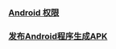 ### [Android 权限](https://github.com/ningbaoqi/AndroidSecurityAndRelease/blob/master/README-PERMISSION.md)
### [发布Android程序生成APK](https://github.com/ningbaoqi/AndroidSecurityAndRelease/blob/master/README.apk.md)
